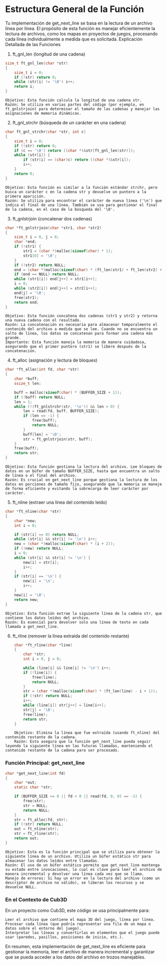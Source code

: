# Estructura General de la Función

Tu implementación de get_next_line se basa en la lectura de un archivo línea por línea. El propósito de esta función es manejar eficientemente la lectura de archivos, como los mapas en proyectos de juegos, procesando cada línea individualmente a medida que es solicitada.
Explicación Detallada de las Funciones

1. ft_gnl_len (longitud de una cadena)
```c
size_t ft_gnl_len(char *str)
{
    size_t i = 0;
    if (!str) return 0;
    while (str[i] != '\0') i++;
    return i;
}
```
    Objetivo: Esta función calcula la longitud de una cadena str.
    Razón: Se utiliza en varias partes del código (por ejemplo, en ft_gnlstrjoin) para determinar el tamaño de las cadenas y manejar las asignaciones de memoria dinámicas.

2. ft_gnl_strchr (búsqueda de un carácter en una cadena)
```c
char ft_gnl_strchr(char *str, int c)
{
    size_t i = 0;
    if (!str) return 0;
    if (c == '\0') return ((char *)&str[ft_gnl_len(str)]);
    while (str[i]) {
        if (str[i] == (char)c) return ((char *)&str[i]);
        i++;
    }
    return 0;
}
```
    Objetivo: Esta función es similar a la función estándar strchr, pero busca un carácter c en la cadena str y devuelve un puntero a la primera aparición.
    Razón: Se utiliza para encontrar el carácter de nueva línea ('\n') que indica el final de una línea. También se usa para gestionar el final de la cadena, en el caso de la búsqueda del '\0'.

3. ft_gnlstrjoin (concatenar dos cadenas)
```c
char *ft_gnlstrjoin(char *str1, char *str2)
{
    size_t i = 0, j = 0;
    char *end;
    if (!str1) {
        str1 = (char *)malloc(sizeof(char) * 1);
        str1[0] = '\0';
    }
    if (!str2) return NULL;
    end = (char *)malloc(sizeof(char) * (ft_len(str1) + ft_len(str2) + 1));
    if (end == NULL) return NULL;
    while (str1[i]) end[j++] = str1[i++];
    i = 0;
    while (str2[i]) end[j++] = str2[i++];
    end[j] = '\0';
    free(str1);
    return end;
}
```
    Objetivo: Esta función concatena dos cadenas (str1 y str2) y retorna una nueva cadena con el resultado.
    Razón: La concatenación es necesaria para almacenar temporalmente el contenido del archivo a medida que se lee. Cuando no se encuentra un salto de línea, los datos se concatenan para formar una cadena más grande.
    Importante: Esta función maneja la memoria de manera cuidadosa, asegurando que el primer puntero (str1) se libere después de la concatenación.

4. ft_alloc (asignación y lectura de bloques)
```c
char *ft_alloc(int fd, char *str)
{
    char *buff;
    ssize_t len;

    buff = malloc(sizeof(char) * (BUFFER_SIZE + 1));
    if (!buff) return NULL;
    len = 1;
    while (!(ft_gnlstrchr(str, '\n')) && len > 0) {
        len = read(fd, buff, BUFFER_SIZE);
        if (len == -1) {
            free(buff);
            return NULL;
        }
        buff[len] = '\0';
        str = ft_gnlstrjoin(str, buff);
    }
    free(buff);
    return str;
}
```
    Objetivo: Esta función gestiona la lectura del archivo. Lee bloques de datos en un búfer de tamaño BUFFER_SIZE, hasta que encuentra un salto de línea o el final del archivo.
    Razón: Es crucial en get_next_line porque gestiona la lectura de los datos en porciones de tamaño fijo, asegurando que la memoria se maneje de forma eficiente y evitando la sobrecarga de leer carácter por carácter.

5. ft_nline (extraer una línea del contenido leído)
```c
char *ft_nline(char *str)
{
    char *new;
    int i = 0;

    if (str[i] == 0) return NULL;
    while (str[i] && str[i] != '\n') i++;
    new = (char *)malloc(sizeof(char) * (i + 2));
    if (!new) return NULL;
    i = 0;
    while (str[i] && str[i] != '\n') {
        new[i] = str[i];
        i++;
    }
    if (str[i] == '\n') {
        new[i] = '\n';
        i++;
    }
    new[i] = '\0';
    return new;
}
```
    Objetivo: Esta función extrae la siguiente línea de la cadena str, que contiene los datos leídos del archivo.
    Razón: Es esencial para devolver solo una línea de texto en cada llamada a get_next_line.

6. ft_rline (remover la línea extraída del contenido restante)
```c
    char *ft_rline(char *line)
    {
        char *str;
        int i = 0, j = 0;

        while (line[i] && line[i] != '\n') i++;
        if (!line[i]) {
            free(line);
            return NULL;
        }
        str = (char *)malloc(sizeof(char) * (ft_len(line) - i + 1));
        if (!str) return NULL;
        i++;
        while (line[i]) str[j++] = line[i++];
        str[j] = '\0';
        free(line);
        return str;
    }
```
        Objetivo: Elimina la línea que fue extraída (usando ft_nline) del contenido restante de la cadena.
        Razón: Esto asegura que la función get_next_line pueda seguir leyendo la siguiente línea en las futuras llamadas, manteniendo el contenido restante de la cadena para ser procesado.

### Función Principal: get_next_line
```c
char *get_next_line(int fd)
{
    char *out;
    static char *str;

    if (BUFFER_SIZE <= 0 || fd < 0 || read(fd, 0, 0) == -1) {
        free(str);
        str = NULL;
        return NULL;
    }
    str = ft_alloc(fd, str);
    if (!str) return NULL;
    out = ft_nline(str);
    str = ft_rline(str);
    return out;
}
```
    Objetivo: Esta es la función principal que se utiliza para obtener la siguiente línea de un archivo. Utiliza un búfer estático str para almacenar los datos leídos entre llamadas.
    Razón: El uso de un búfer estático permite que get_next_line mantenga su estado entre invocaciones, lo cual es clave para leer el archivo de manera incremental y devolver una línea cada vez que se llama.
    Manejo de errores: Si hay un error en la lectura del archivo (como un descriptor de archivo no válido), se liberan los recursos y se devuelve NULL.

### En el Contexto de Cub3D

En un proyecto como Cub3D, este código se usa principalmente para:

    Leer el archivo que contiene el mapa 3D del juego, línea por línea.
    Procesar cada línea (que podría representar una fila de un mapa o datos sobre el entorno del juego).
    Interpretar las líneas y convertirlas en elementos que el juego puede usar (paredes, pasillos, posiciones de inicio, etc.).

En resumen, esta implementación de get_next_line es eficiente para gestionar la memoria, leer el archivo de manera incremental y garantizar que se pueda acceder a los datos del archivo en trozos manejables.